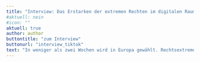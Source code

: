 ```yaml
---
title: "Interview: Das Erstarken der extremen Rechten im digitalen Raum und wie wir dagegen vorgehen können"
#aktuell: nein
#icon: ""
aktuell: true
author: author
buttontitle: "zum Interview"
buttonurl: "interview_tiktok"
text: "In weniger als zwei Wochen wird in Europa gewählt. Rechtsextreme und menschenfeindliche Einstellungen sind auf dem Vormarsch, auch wenn AfD-Umfragewerten zuletzt sanken. Das Erstarken rechtsextremer Ideologien im öffentlichen Raum hängt nicht zuletzt mit dem erfolgreichen Auftreten rechtsextremer Akteure im digitalen Raum zusammen. Wir haben im Interview mit der politischen Bildnerin Lara Niederberger von dem Verein mediale pfade über Online-Strategien der extremen Rechten und ihre Bildungsarbeit dazu mit Jugendlichen gesprochen. "
---
```


